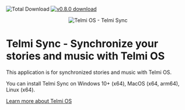 ![Total Download](https://img.shields.io/github/downloads/DantSu/Telmi-Sync/total.svg) [![v0.8.0 download](https://img.shields.io/github/downloads/DantSu/Telmi-Sync/0.8.0/total.svg)](https://github.com/DantSu/Telmi-Sync/releases/tag/0.8.0)

<p align="center"><img = src="https://dantsu.com/files/Telmi_MiyooPC.jpg" alt="Telmi OS - Telmi Sync" /></p>

# Telmi Sync - Synchronize your stories and music with Telmi OS

This application is for synchronized stories and music with Telmi OS.

You can install Telmi Sync on Windows 10+ (x64), MacOS (x64, arm64), Linux (x64).

[Learn more about Telmi OS](https://github.com/DantSu/Telmi-story-teller)
